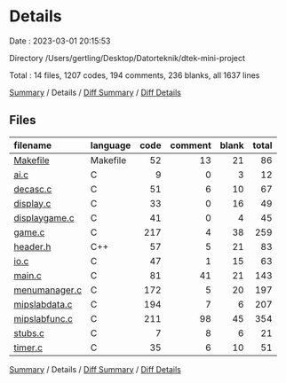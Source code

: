 # Details

Date : 2023-03-01 20:15:53

Directory /Users/gertling/Desktop/Datorteknik/dtek-mini-project

Total : 14 files,  1207 codes, 194 comments, 236 blanks, all 1637 lines

[Summary](results.md) / Details / [Diff Summary](diff.md) / [Diff Details](diff-details.md)

## Files
| filename | language | code | comment | blank | total |
| :--- | :--- | ---: | ---: | ---: | ---: |
| [Makefile](/Makefile) | Makefile | 52 | 13 | 21 | 86 |
| [ai.c](/ai.c) | C | 9 | 0 | 3 | 12 |
| [decasc.c](/decasc.c) | C | 51 | 6 | 10 | 67 |
| [display.c](/display.c) | C | 33 | 0 | 16 | 49 |
| [displaygame.c](/displaygame.c) | C | 41 | 0 | 4 | 45 |
| [game.c](/game.c) | C | 217 | 4 | 38 | 259 |
| [header.h](/header.h) | C++ | 57 | 5 | 21 | 83 |
| [io.c](/io.c) | C | 47 | 1 | 15 | 63 |
| [main.c](/main.c) | C | 81 | 41 | 21 | 143 |
| [menumanager.c](/menumanager.c) | C | 172 | 5 | 20 | 197 |
| [mipslabdata.c](/mipslabdata.c) | C | 194 | 7 | 6 | 207 |
| [mipslabfunc.c](/mipslabfunc.c) | C | 211 | 98 | 45 | 354 |
| [stubs.c](/stubs.c) | C | 7 | 8 | 6 | 21 |
| [timer.c](/timer.c) | C | 35 | 6 | 10 | 51 |

[Summary](results.md) / Details / [Diff Summary](diff.md) / [Diff Details](diff-details.md)